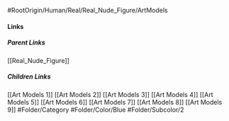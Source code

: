 #RootOrigin/Human/Real/Real_Nude_Figure/ArtModels
#### Links
##### Parent Links
[[Real_Nude_Figure]]
##### Children Links
[[Art Models 1]]
[[Art Models 2]]
[[Art Models 3]]
[[Art Models 4]]
[[Art Models 5]]
[[Art Models 6]]
[[Art Models 7]]
[[Art Models 8]]
[[Art Models 9]]
#Folder/Category
#Folder/Color/Blue
#Folder/Subcolor/2
